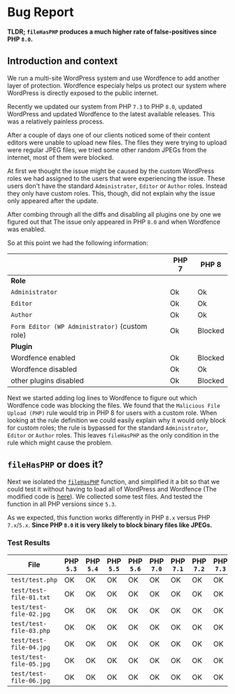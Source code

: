 # Bug Report

**TLDR; `fileHasPHP` produces a much higher rate of false-positives since PHP `8.0`.**

## Introduction and context

We run a multi-site WordPress system and use Wordfence to add another layer
of protection. Wordfence especialy helps us protect our system where WordPress
is directly exposed to the public internet.

Recently we updated our system from PHP `7.3` to PHP `8.0`, updated WordPress
and updated Wordfence to the latest available releases. This was a relatively painless
process.

After a couple of days one of our clients noticed some of their content editors
were unable to upload new files. The files they were trying to upload were regular
JPEG files, we tried some other random JPEGs from the internet, most of them were blocked.

At first we thought the issue might be caused by the custom WordPress roles we had assigned to
the users that were experiencing the issue. These users don't have the standard 
`Administrator`, `Editor` or `Author` roles. Instead they only have custom roles.
This, though, did not explain why the issue only appeared after the update.

After combing through all the diffs and disabling all plugins one by one we figured out that
The issue only appeared in PHP `8.0` and when Wordfence was enabled.

So at this point we had the following information:

|                                                | PHP 7 | PHP 8   |
| ---------------------------------------------- | ----- | ------- |
| **Role**                                       |       |         |
| `Administrator`                                | Ok    | Ok      |
| `Editor`                                       | Ok    | Ok      |
| `Author`                                       | Ok    | Ok      |
| `Form Editor (WP Administrator)` (custom role) | Ok    | Blocked |
| **Plugin**                                     |       |         |
| Wordfence enabled                              | Ok    | Blocked |
| Wordfence disabled                             | Ok    | Ok      |
| other plugins disabled                         | Ok    | Blocked |

Next we started adding log lines to Wordfence to figure out which Wordfence code
was blocking the files. We found that the `Malicious File Upload (PHP)` rule would trip
in PHP 8 for users with a custom role. When looking at the rule definition we could easily
explain why it would only block for custom roles; the rule is bypassed for the standard 
`Administrator`, `Editor` or `Author` roles. This leaves `fileHasPHP` as the only condition
in the rule which might cause the problem.

## `fileHasPHP` or does it?

Next we isolated the [`fileHasPHP`][fileHasPHP] function, and simplified it a bit so that we
could test it without having to load all of WordPress and Wordfence (The modified code is
[here][simpleFileHasPHP]). We collected some test files. And tested the function in all PHP
versions since `5.3`.

As we expected, this function works differently in PHP `8.x` versus PHP `7.x`/`5.x`. **Since PHP `8.0`
it is very likely to block binary files like JPEGs.**

### Test Results

| File                    | PHP `5.3` | PHP `5.4` | PHP `5.5` | PHP `5.6` | PHP `7.0` | PHP `7.1` | PHP `7.2` | PHP `7.3` | PHP `7.4` | PHP `8.0` | PHP `8.1` |
| ----------------------- | --------- | --------- | --------- | --------- | --------- | --------- | --------- | --------- | --------- | --------- | --------- |
| `test/test.php`         | OK        | OK        | OK        | OK        | OK        | OK        | OK        | OK        | OK        | OK        | OK        |
| `test/test-file-01.txt` | OK        | OK        | OK        | OK        | OK        | OK        | OK        | OK        | OK        | OK        | OK        |
| `test/test-file-02.jpg` | OK        | OK        | OK        | OK        | OK        | OK        | OK        | OK        | OK        | **FAIL**  | **FAIL**  |
| `test/test-file-03.php` | OK        | OK        | OK        | OK        | OK        | OK        | OK        | OK        | OK        | OK        | OK        |
| `test/test-file-04.jpg` | OK        | OK        | OK        | OK        | OK        | OK        | OK        | OK        | OK        | **FAIL**  | **FAIL**  |
| `test/test-file-05.jpg` | OK        | OK        | OK        | OK        | OK        | OK        | OK        | OK        | OK        | OK        | OK        |
| `test/test-file-06.jpg` | OK        | OK        | OK        | OK        | OK        | OK        | OK        | OK        | OK        | **FAIL**  | **FAIL**  |


  [fileHasPHP]: wordfence-7.5.9/vendor/wordfence/wf-waf/src/lib/rules.php#L897
  [simpleFileHasPHP]: test/test.php#L22
